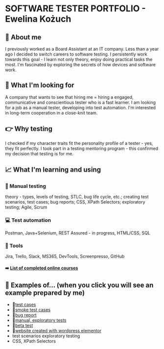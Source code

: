 # SOFTWARE TESTER PORTFOLIO - Ewelina Kożuch

## :wave: About me
I previously worked as a Board Assistant at an IT company. Less than a year ago I decided to switch careers to software testing. I persistently work towards this goal - I learn not only theory, enjoy doing practical tasks the most. 
I'm fascinated by exploring the secrets of how devices and software work.

## :eyes: What I'm looking for
A company that wants to see that hiring me = hiring a engaged, communicative and conscientious tester who is a fast learner. I am looking for a job as a manual tester, developing into test automation. I'm interested in long-term cooperation in a close-knit team.

## :point_right: Why testing
I checked if my character traits fit the personality profile of a tester - yes, they fit perfectly. I took part in a testing mentoring program - this confirmed my decision that testing is for me.

## :chart_with_upwards_trend: What I'm learning and using
### :bug: Manual testing
theory - types, levels of testing, STLC, bug life cycle, etc.; creating test scenarios, test cases; bug reports; CSS, XPath Selectors; exploratory testing; Agile, Scrum
### :computer: Test automation
Postman, Java+Selenium, REST Assured - in progress, HTML/CSS, SQL
### :wrench: Tools
Jira, Trello, Slack, MS365, DevTools, Screenpresso, GitHub

#### :arrow_right: [List of completed online courses](https://drive.google.com/file/d/1sSDEMHNsorsTH4lK68LlD9tbCg86rg1b/view?usp=drive_link)

## :construction_worker: Examples of... (when you click you will see an example prepared by me) 
- :page_facing_up:[test cases](https://drive.google.com/file/d/1FFA4XCxrZj8kqgSVvB_81rQMmYkuX3SB/view?usp=drive_link)
- :page_facing_up:[smoke test cases](https://drive.google.com/file/d/184GzGc_fESOO_5zzhIjossHrR7bLK-uS/view?usp=drive_link)
- :page_facing_up:[bug report](https://drive.google.com/file/d/1MuC8gmj8rINtLjUdxyIr1ZDHZTFfd5GN/view?usp=drive_link)
- :page_facing_up:[manual, exploratory tests](https://drive.google.com/file/d/1MuC8gmj8rINtLjUdxyIr1ZDHZTFfd5GN/view?usp=sharing)
- :page_facing_up:[beta test](https://drive.google.com/file/d/112-t17i1c-ZsjhAwlr1rWxmwBnVZ30Um/view?usp=drive_link)
- :page_facing_up:[website created with wordpress elementor](https://slowoposlowie.pl/) 
- test scenarios exploratory testing
- CSS, XPath Selectors

